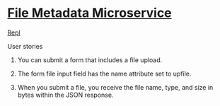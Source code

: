 # [File Metadata Microservice](https://www.freecodecamp.org/learn/apis-and-microservices/apis-and-microservices-projects/file-metadata-microservice)

[Repl](https://project-filemetadata.jainaayush01.repl.co/)

User stories
1. You can submit a form that includes a file upload.

2. The form file input field has the name attribute set to upfile.

3. When you submit a file, you receive the file name, type, and size in bytes within the JSON response.
